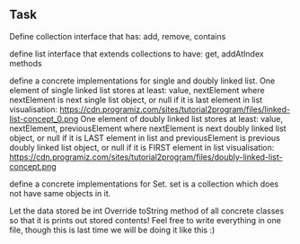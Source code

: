 ## Task

Define collection interface that has:
add, remove, contains

define list interface that extends collections to have:
get, addAtIndex methods

define a concrete implementations for single and doubly linked list.
One element of single linked list stores at least:
value, nextElement
where nextElement is next single list object, or null if it is last element in list
visualisation: https://cdn.programiz.com/sites/tutorial2program/files/linked-list-concept_0.png
One element of doubly linked list stores at least:
value, nextElement, previousElement
where nextElement is next doubly linked list object, or null if it is LAST element in list
and previousElement is previous doubly linked list object, or null if it is FIRST element in list
visualisation: https://cdn.programiz.com/sites/tutorial2program/files/doubly-linked-list-concept.png

define a concrete implementations for Set.
set is a collection which does not have same objects in it.

Let the data stored be int
Override toString method of all concrete classes so that it is prints out stored contents!
Feel free to write everything in one file, though this is last time we will be doing it like this :)
